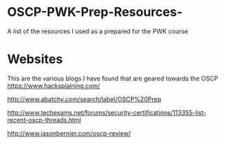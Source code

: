 # OSCP-PWK-Prep-Resources-
A list of the resources I used as a prepared for the PWK course 

# Websites
This are the various blogs I have found that are geared towards the OSCP
https://www.hacksplaining.com/

http://www.abatchy.com/search/label/OSCP%20Prep

http://www.techexams.net/forums/security-certifications/113355-list-recent-oscp-threads.html

http://www.jasonbernier.com/oscp-review/
